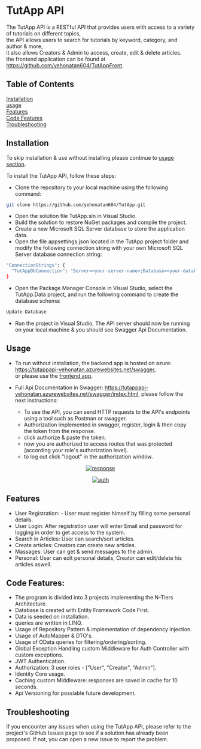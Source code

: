 # TutApp API
The TutApp API is a RESTful API that provides users with access to a variety of tutorials on different topics,<br>
the API allows users to search for tutorials by keyword, category, and author & more,<br>
it also allows Creators & Admin to access, create, edit & delete articles.<br>
the frontend application can be found at <a>https://github.com/yehonatan604/TutAppFront</a>.

## Table of Contents

[Installation](#installation) <br>
[usage](#usage) <br>
[Features](#features) <br>
[Code Features](#code-features) <br>
[Troubleshooting](#troubleshooting)

## Installation

To skip installation & use without installing please continue to [usage section](#usage).

To install the TutApp API, follow these steps:

- Clone the repository to your local machine using the following command:

```bash
git clone https://github.com/yehonatan604/TutApp.git
```
- Open the solution file TutApp.sln in Visual Studio.
- Build the solution to restore NuGet packages and compile the project.
- Create a new Microsoft SQL Server database to store the application data.
- Open the file appsettings.json located in the TutApp project folder and modify the following connection string with your own Microsoft SQL Server database connection string:
```bash
"ConnectionStrings": {
  "TutAppDbConnection": "Server=<your-server-name>;Database=<your-database-name>;Trusted_Connection=True;MultipleActiveResultSets=true"
}
```
- Open the Package Manager Console in Visual Studio, select the TutApp.Data project, and run the following command to create the database schema:
```bash
Update-Database
```
- Run the project in Visual Studio, The API server should now be running on your local machine & you should see Swagger Api Documentation.

## Usage

- To run without installation, the backend app is hosted on azure: <a>https://tutappapi-yehonatan.azurewebsites.net/swagger</a>,<br>or please use the [frontend app](https://yehonatan.moravia.co.il/tut/).
- Full Api Documentation in Swagger: <a>https://tutappapi-yehonatan.azurewebsites.net/swagger/index.html</a>, please follow the next instructions:

  - To use the API, you can send HTTP requests to the API's endpoints using a tool such as Postman or swagger.
  - Authorization implemented in swagger, register, login & then copy the token from the response.
  - click authorize & paste the token.
  - now you are authorized to access routes that was protected (according your role's authorization level).
  - to log out click "logout" in the authorization window.

<p align="center">
  <a href="https://ibb.co/yVnPBGc"><img src="https://i.ibb.co/Fnb3qNL/response.png" alt="response" border="0"></a>
</p>
<p align="center">
  <a href="https://ibb.co/TmWrh8M"><img src="https://i.ibb.co/5BK2c8h/auth.png" alt="auth" border="0"></a>
</p>


## Features

- User Registration: - User must register himself by filling some personal details.
- User Login: After registration user will enter Email and password for logging in order to get access to the system.
- Search in Articles: User can search/sort articles.
- Create articles: Creators can create new articles.
- Massages: User can get & send messages to the admin.
- Personal: User can edit personal details, Creator can edit/delete his articles aswell.

## Code Features:

- The program is divided into 3 projects implementing the N-Tiers Architecture.
- Database is created with Entity Framework Code First.
- Data is seeded on installation.
- queries are written in LINQ.
- Usage of Repository Pattern & implementation of dependency injection.
- Usage of AutoMapper & DTO's.
- Usage of OData queries for filtering/ordering/sorting.
- Global Exception Handling custom Middleware for Auth Controller with custom exceptions.
- JWT Authentication.
- Authorization: 3 user roles - ["User", "Creator", "Admin"].
- Identity Core usage.  
- Caching custom Middleware: responses are saved in cache for 10 seconds.
- Api Versioning for possiable future development.

## Troubleshooting
If you encounter any issues when using the TutApp API, please refer to the project's GitHub Issues page to see if a solution has already been proposed. If not, you can open a new issue to report the problem.
